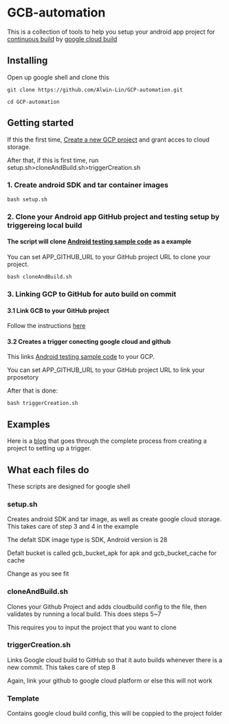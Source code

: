 # GCB-automation
This is a collection of tools to help you setup your android app project for  <a href="https://en.wikipedia.org/wiki/Continuous_integration">continuous build</a> by <a href="https://cloud.google.com/cloud-build/">google cloud build </a>

## Installing
Open up google shell and clone this
```
git clone https://github.com/Alwin-Lin/GCP-automation.git
```
```
cd GCP-automation
```

## Getting started

If this the first time, <a href="https://cloud.google.com/resource-manager/docs/creating-managing-projects">Create a new GCP project</a> and grant acces to cloud storage. 

After that, if this is first time, run setup.sh>cloneAndBuild.sh>triggerCreation.sh

### 1. Create android SDK and tar container images
```
bash setup.sh
```
### 2. Clone your Android app GitHub project and testing setup by triggereing local build
#### The script will clone <a href="https://github.com/googlecodelabs/android-testing.git">Android testing sample code</a> as a example
You can set APP_GITHUB_URL to your GitHub project URL to clone your project.
```
bash cloneAndBuild.sh
```
### 3. Linking GCP to GitHub for auto build on commit

#### 3.1 Link GCB to your GitHub project
Follow the instructions <a href="https://cloud.google.com/cloud-build/docs/running-builds/create-manage-triggers"> here</a>
#### 3.2 Creates a trigger conecting google cloud and github
This links <a href="https://github.com/googlecodelabs/android-testing.git">Android testing sample code</a> to your GCP.

You can set APP_GITHUB_URL to your GitHub project URL to link your prposetory

After that is done:
```
bash triggerCreation.sh
```

## Examples
Here is a <a href="https://medium.com/@alwin001/continuous-integration-283852c71c02">blog</a> that goes through the complete process from creating a project to setting up a trigger.


## What each files do 
These scripts are designed for google shell
### setup.sh
Creates android SDK and tar image, as well as create google cloud storage. This takes care of step 3 and 4 in the example

The defalt SDK image type is SDK, Android version is 28

Defalt bucket is called gcb_bucket_apk for apk and gcb_bucket_cache for cache

Change as you see fit


### cloneAndBuild.sh
Clones your Github Project and adds cloudbuild config to the file, then validates by running a local build. This does steps 5~7

This requires you to input the project that you want to clone

### triggerCreation.sh
Links Google cloud build to GitHub so that it auto builds whenever there is a new commit. This takes care of step 8

Again, link your github to google cloud platform or else this will not work

### Template
Contains google cloud build config, this will be coppied to the project folder
